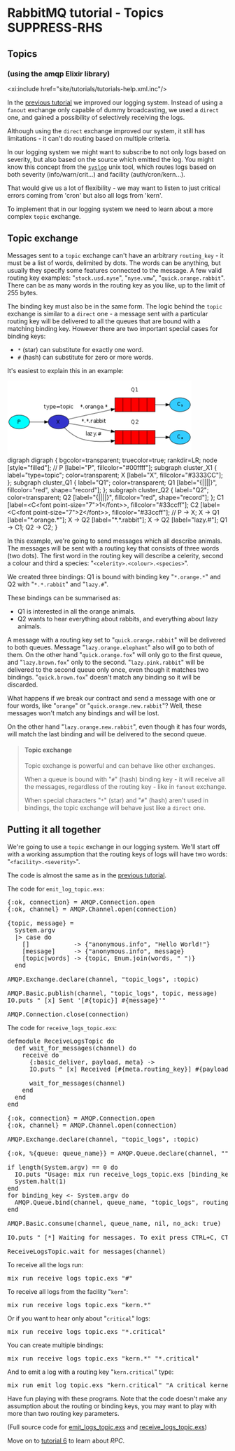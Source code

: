 <!--
Copyright (c) 2007-2023 VMware, Inc. or its affiliates.

All rights reserved. This program and the accompanying materials
are made available under the terms of the under the Apache License,
Version 2.0 (the "License”); you may not use this file except in compliance
with the License. You may obtain a copy of the License at

https://www.apache.org/licenses/LICENSE-2.0

Unless required by applicable law or agreed to in writing, software
distributed under the License is distributed on an "AS IS" BASIS,
WITHOUT WARRANTIES OR CONDITIONS OF ANY KIND, either express or implied.
See the License for the specific language governing permissions and
limitations under the License.
-->
# RabbitMQ tutorial - Topics SUPPRESS-RHS

## Topics
### (using the amqp Elixir library)

<xi:include href="site/tutorials/tutorials-help.xml.inc"/>

In the [previous tutorial](tutorial-four-elixir.html) we improved our
logging system. Instead of using a `fanout` exchange only capable of
dummy broadcasting, we used a `direct` one, and gained a possibility
of selectively receiving the logs.

Although using the `direct` exchange improved our system, it still has
limitations - it can't do routing based on multiple criteria.

In our logging system we might want to subscribe to not only logs
based on severity, but also based on the source which emitted the log.
You might know this concept from the
[`syslog`](http://en.wikipedia.org/wiki/Syslog) unix tool, which
routes logs based on both severity (info/warn/crit...) and facility
(auth/cron/kern...).

That would give us a lot of flexibility - we may want to listen to
just critical errors coming from 'cron' but also all logs from 'kern'.

To implement that in our logging system we need to learn about a more
complex `topic` exchange.


Topic exchange
--------------

Messages sent to a `topic` exchange can't have an arbitrary
`routing_key` - it must be a list of words, delimited by dots. The
words can be anything, but usually they specify some features
connected to the message. A few valid routing key examples:
"`stock.usd.nyse`", "`nyse.vmw`", "`quick.orange.rabbit`". There can be as
many words in the routing key as you like, up to the limit of 255
bytes.

The binding key must also be in the same form. The logic behind the
`topic` exchange is similar to a `direct` one - a message sent with a
particular routing key will be delivered to all the queues that are
bound with a matching binding key. However there are two important
special cases for binding keys:

  * `*` (star) can substitute for exactly one word.
  * `#` (hash) can substitute for zero or more words.

It's easiest to explain this in an example:

<div class="diagram">
  <img src="../img/tutorials/python-five.png" height="170" alt="Topic Exchange illustration, which is all explained in the following text." title="Topic Exchange Illustration"/>
  <div class="diagram_source">
    digraph digraph &lcub;
      bgcolor=transparent;
      truecolor=true;
      rankdir=LR;
      node [style="filled"];
      //
      P [label="P", fillcolor="#00ffff"];
      subgraph cluster_X1 &lcub;
        label="type=topic";
	color=transparent;
        X [label="X", fillcolor="#3333CC"];
      };
      subgraph cluster_Q1 &lcub;
        label="Q1";
	color=transparent;
        Q1 [label="&lcub;||||}", fillcolor="red", shape="record"];
      };
      subgraph cluster_Q2 &lcub;
        label="Q2";
	color=transparent;
        Q2 [label="&lcub;||||}", fillcolor="red", shape="record"];
      };
      C1 [label=&lt;C&lt;font point-size="7"&gt;1&lt;/font&gt;&gt;, fillcolor="#33ccff"];
      C2 [label=&lt;C&lt;font point-size="7"&gt;2&lt;/font&gt;&gt;, fillcolor="#33ccff"];
      //
      P -&gt; X;
      X -&gt; Q1 [label="*.orange.*"];
      X -&gt; Q2 [label="*.*.rabbit"];
      X -&gt; Q2 [label="lazy.#"];
      Q1 -&gt; C1;
      Q2 -&gt; C2;
    }
  </div>
</div>

In this example, we're going to send messages which all describe
animals. The messages will be sent with a routing key that consists of
three words (two dots). The first word in the routing key
will describe a celerity, second a colour and third a species:
"`<celerity>.<colour>.<species>`".

We created three bindings: Q1 is bound with binding key "`*.orange.*`"
and Q2 with "`*.*.rabbit`" and "`lazy.#`".

These bindings can be summarised as:

  * Q1 is interested in all the orange animals.
  * Q2 wants to hear everything about rabbits, and everything about lazy
    animals.

A message with a routing key set to "`quick.orange.rabbit`"
will be delivered to both queues. Message
"`lazy.orange.elephant`" also will go to both of them. On the other hand
"`quick.orange.fox`" will only go to the first queue, and
"`lazy.brown.fox`" only to the second. "`lazy.pink.rabbit`" will
be delivered to the second queue only once, even though it matches two bindings.
"`quick.brown.fox`" doesn't match any binding so it will be discarded.

What happens if we break our contract and send a message with one or
four words, like "`orange`" or "`quick.orange.new.rabbit`"? Well,
these messages won't match any bindings and will be lost.

On the other hand "`lazy.orange.new.rabbit`", even though it has four
words, will match the last binding and will be delivered to the second
queue.

> #### Topic exchange
>
> Topic exchange is powerful and can behave like other exchanges.
>
> When a queue is bound with "`#`" (hash) binding key - it will receive
> all the messages, regardless of the routing key - like in `fanout` exchange.
>
> When special characters "`*`" (star) and "`#`" (hash) aren't used in bindings,
> the topic exchange will behave just like a `direct` one.

Putting it all together
-----------------------

We're going to use a `topic` exchange in our logging system. We'll
start off with a working assumption that the routing keys of logs will
have two words: "`<facility>.<severity>`".

The code is almost the same as in the
[previous tutorial](tutorial-four-elixir.html).

The code for `emit_log_topic.exs`:

<pre class="lang-elixir">
&lcub;:ok, connection} = AMQP.Connection.open
&lcub;:ok, channel} = AMQP.Channel.open(connection)

&lcub;topic, message} =
  System.argv
  |> case do
    []            -> &lcub;"anonymous.info", "Hello World!"}
    [message]     -> &lcub;"anonymous.info", message}
    [topic|words] -> &lcub;topic, Enum.join(words, " ")}
  end

AMQP.Exchange.declare(channel, "topic_logs", :topic)

AMQP.Basic.publish(channel, "topic_logs", topic, message)
IO.puts " [x] Sent '[#&lcub;topic}] #&lcub;message}'"

AMQP.Connection.close(connection)
</pre>

The code for `receive_logs_topic.exs`:

<pre class="lang-elixir">
defmodule ReceiveLogsTopic do
  def wait_for_messages(channel) do
    receive do
      &lcub;:basic_deliver, payload, meta} ->
      IO.puts " [x] Received [#&lcub;meta.routing_key}] #&lcub;payload}"

      wait_for_messages(channel)
    end
  end
end

&lcub;:ok, connection} = AMQP.Connection.open
&lcub;:ok, channel} = AMQP.Channel.open(connection)

AMQP.Exchange.declare(channel, "topic_logs", :topic)

&lcub;:ok, %&lcub;queue: queue_name}} = AMQP.Queue.declare(channel, "", exclusive: true)

if length(System.argv) == 0 do
  IO.puts "Usage: mix run receive_logs_topic.exs [binding_key]..."
  System.halt(1)
end
for binding_key &lt;- System.argv do
  AMQP.Queue.bind(channel, queue_name, "topic_logs", routing_key: binding_key)
end

AMQP.Basic.consume(channel, queue_name, nil, no_ack: true)

IO.puts " [*] Waiting for messages. To exit press CTRL+C, CTRL+C"

ReceiveLogsTopic.wait_for_messages(channel)
</pre>

To receive all the logs run:

<pre class="lang-bash">
mix run receive_logs_topic.exs "#"
</pre>

To receive all logs from the facility "`kern`":

<pre class="lang-bash">
mix run receive_logs_topic.exs "kern.*"
</pre>

Or if you want to hear only about "`critical`" logs:

<pre class="lang-bash">
mix run receive_logs_topic.exs "*.critical"
</pre>

You can create multiple bindings:

<pre class="lang-bash">
mix run receive_logs_topic.exs "kern.*" "*.critical"
</pre>

And to emit a log with a routing key "`kern.critical`" type:

<pre class="lang-bash">
mix run emit_log_topic.exs "kern.critical" "A critical kernel error"
</pre>

Have fun playing with these programs. Note that the code doesn't make
any assumption about the routing or binding keys, you may want to play
with more than two routing key parameters.

(Full source code for [emit_logs_topic.exs](https://github.com/rabbitmq/rabbitmq-tutorials/blob/main/elixir/emit_log_topic.exs)
and [receive_logs_topic.exs](https://github.com/rabbitmq/rabbitmq-tutorials/blob/main/elixir/receive_logs_topic.exs))

Move on to [tutorial 6](tutorial-six-elixir.html) to learn about *RPC*.
